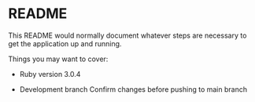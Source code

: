 # README

This README would normally document whatever steps are necessary to get the
application up and running.

Things you may want to cover:

* Ruby version
3.0.4

* Development branch
Confirm changes before pushing to main branch